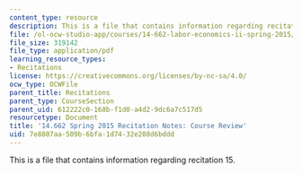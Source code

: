 ```yaml
---
content_type: resource
description: This is a file that contains information regarding recitation 15.
file: /ol-ocw-studio-app/courses/14-662-labor-economics-ii-spring-2015/7e8807aa509b6bfa1d7432e208d6bddd_MIT14_662S15_Review.pdf
file_size: 319142
file_type: application/pdf
learning_resource_types:
- Recitations
license: https://creativecommons.org/licenses/by-nc-sa/4.0/
ocw_type: OCWFile
parent_title: Recitations
parent_type: CourseSection
parent_uid: 612222c0-168b-f1d0-a4d2-9dc6a7c517d5
resourcetype: Document
title: '14.662 Spring 2015 Recitation Notes: Course Review'
uid: 7e8807aa-509b-6bfa-1d74-32e208d6bddd
---
```

This is a file that contains information regarding recitation 15.